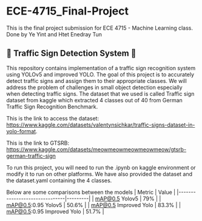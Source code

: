 # ECE-4715_Final-Project
This is the final project submission for ECE 4715 - Machine Learning class. Done by Ye Yint and Htet Enedray Tun
## 🚀 Traffic Sign Detection System 🎯

  This repository contains implementation of a traffic sign recognition system using YOLOv5 and improved YOLO. The goal of this project is to accurately detect traffic signs and assign them to their appropriate classes. We will address the problem of challenges in small object detection especially when detecting traffic signs. The dataset that we used is called Traffic sign dataset from kaggle which extracted 4 classes out of 40 from German Traffic Sign Recognition Benchmark. 

This is the link to access the dataset: https://www.kaggle.com/datasets/valentynsichkar/traffic-signs-dataset-in-yolo-format.

This is the link to GTSRB: https://www.kaggle.com/datasets/meowmeowmeowmeowmeow/gtsrb-german-traffic-sign

To run this project, you will need to run the .ipynb on kaggle environment or modify it to run on other platforms. 
We have also provided the dataset and the dataset.yaml containing the 4 classes. 

Below are some comparisons between the models 
| Metric                        | Value   |
|-------------------------------|---------|
| mAP@0.5  Yolov5               | 79%     |
| mAP@0.5:0.95 Yolov5           | 50.6%   |
| mAP@0.5   Improved Yolo       | 83.3%   |
| mAP@0.5:0.95   Improved Yolo  | 51.7%   |
